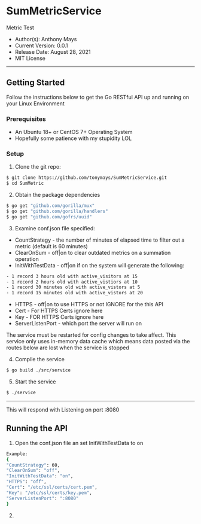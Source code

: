 # SumMetricService
Metric Test

* Author(s): Anthony Mays
* Current Version: 0.0.1
* Release Date: August 28, 2021
* MIT License
___
## Getting Started

Follow the instructions below to get the Go RESTful API up and running on your Linux Environment

### Prerequisites
* An Ubuntu 18+ or CentOS 7+ Operating System
* Hopefully some patience with my stupidity LOL

### Setup

1. Clone the git repo:
```bash
$ git clone https://github.com/tonymays/SumMetricService.git
$ cd SumMetric
```

2. Obtain the package dependencies

```bash
$ go get "github.com/gorilla/mux"
$ go get "github.com/gorilla/handlers"
$ go get "github.com/gofrs/uuid"
```

3. Examine conf.json file specified:

* CountStrategy 	- the number of minutes of elapsed time to filter out a metric (default is 60 minutes)
* ClearOnSum 		- off|on to clear outdated metrics on a summation operation
* InitWithTestData	- off|on if on the system will generate the following:
```bash
- 1 record 3 hours old with active_visitors at 15
- 1 record 2 hours old with active_vistiors at 10
- 1 record 30 minutes old with active_vistors at 5
- 1 record 15 minutes old with active_vistors at 20
```
* HTTPS				- off|on to use HTTPS or not IGNORE for the this API
* Cert       		- For HTTPS Certs ignore here
* Key        		- FOR HTTPS Certs ignore here
* ServerListenPort	- which port the server will run on

The service must be restarted for config changes to take affect.
This service only uses in-memory data cache which means data posted via the routes below are lost when the service is stopped

4. Compile the service
```bash
$ go build ./src/service
```

5. Start the service
```bash
$ ./service
```
___

This will respond with
Listening on port :8080

## Running the API
1. Open the conf.json file an set InitWithTestData to on
```bash
Example:
{
"CountStrategy": 60,
"ClearOnSum": "off",
"InitWithTestData": "on",
"HTTPS": "off",
"Cert": "/etc/ssl/certs/cert.pem",
"Key": "/etc/ssl/certs/key.pem",
"ServerListenPort": ":8080"
}
```
2.
